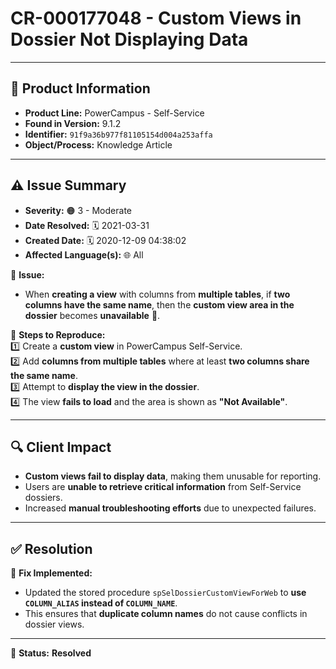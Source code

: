 # CR-000177048 - Custom Views in Dossier Not Displaying Data  

---

## 📌 Product Information  
- **Product Line:** PowerCampus - Self-Service  
- **Found in Version:** 9.1.2  
- **Identifier:** `91f9a36b977f81105154d004a253affa`  
- **Object/Process:** Knowledge Article  

---

## ⚠️ Issue Summary  
- **Severity:** 🟠 3 - Moderate  
- **Date Resolved:** 🗓️ 2021-03-31  
- **Created Date:** 🗓️ 2020-12-09 04:38:02  
- **Affected Language(s):** 🌐 All  

🔹 **Issue:**  
- When **creating a view** with columns from **multiple tables**, if **two columns have the same name**, then the **custom view area in the dossier** becomes **unavailable** 🚫.  

📌 **Steps to Reproduce:**  
1️⃣ Create a **custom view** in PowerCampus Self-Service.  
2️⃣ Add **columns from multiple tables** where at least **two columns share the same name**.  
3️⃣ Attempt to **display the view in the dossier**.  
4️⃣ The view **fails to load** and the area is shown as **"Not Available"**.  

---

## 🔍 Client Impact  
- **Custom views fail to display data**, making them unusable for reporting.  
- Users are **unable to retrieve critical information** from Self-Service dossiers.  
- Increased **manual troubleshooting efforts** due to unexpected failures.  

---

## ✅ Resolution  
🔧 **Fix Implemented:**  
- Updated the stored procedure `spSelDossierCustomViewForWeb` to **use `COLUMN_ALIAS` instead of `COLUMN_NAME`**.  
- This ensures that **duplicate column names** do not cause conflicts in dossier views.  

---

🚀 **Status:** **Resolved**
